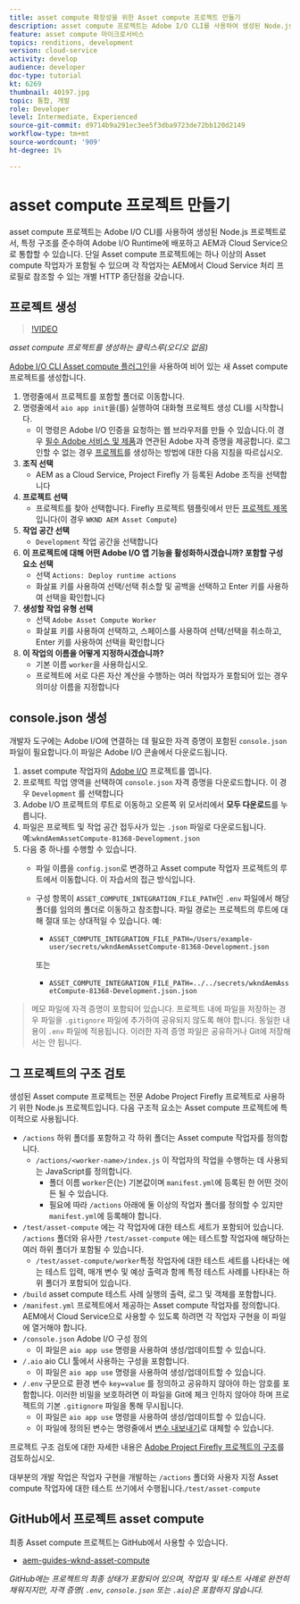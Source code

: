 ```yaml
---
title: asset compute 확장성을 위한 Asset compute 프로젝트 만들기
description: asset compute 프로젝트는 Adobe I/O CLI를 사용하여 생성된 Node.js 프로젝트로서, 특정 구조를 준수하여 Adobe I/O Runtime에 배포하고 AEM과 Cloud Service으로 통합할 수 있습니다.
feature: asset compute 마이크로서비스
topics: renditions, development
version: cloud-service
activity: develop
audience: developer
doc-type: tutorial
kt: 6269
thumbnail: 40197.jpg
topic: 통합, 개발
role: Developer
level: Intermediate, Experienced
source-git-commit: d9714b9a291ec3ee5f3dba9723de72bb120d2149
workflow-type: tm+mt
source-wordcount: '909'
ht-degree: 1%

---
```



# asset compute 프로젝트 만들기

asset compute 프로젝트는 Adobe I/O CLI를 사용하여 생성된 Node.js 프로젝트로서, 특정 구조를 준수하여 Adobe I/O Runtime에 배포하고 AEM과 Cloud Service으로 통합할 수 있습니다. 단일 Asset compute 프로젝트에는 하나 이상의 Asset compute 작업자가 포함될 수 있으며 각 작업자는 AEM에서 Cloud Service 처리 프로필로 참조할 수 있는 개별 HTTP 종단점을 갖습니다.

## 프로젝트 생성

>[!VIDEO](https://video.tv.adobe.com/v/40197/?quality=12&learn=on)

_asset compute 프로젝트를 생성하는 클릭스루(오디오 없음)_

[Adobe I/O CLI Asset compute 플러그인](../set-up/development-environment.md#aio-cli)을 사용하여 비어 있는 새 Asset compute 프로젝트를 생성합니다.

1. 명령줄에서 프로젝트를 포함할 폴더로 이동합니다.
1. 명령줄에서 `aio app init`을(를) 실행하여 대화형 프로젝트 생성 CLI를 시작합니다.
   + 이 명령은 Adobe I/O 인증을 요청하는 웹 브라우저를 만들 수 있습니다.이 경우 [필수 Adobe 서비스 및 제품](../set-up/accounts-and-services.md)과 연관된 Adobe 자격 증명을 제공합니다. 로그인할 수 없는 경우 [프로젝트](https://github.com/AdobeDocs/project-firefly/blob/master/getting_started/first_app.md#42-developer-is-not-logged-in-as-enterprise-organization-user)를 생성하는 방법에 대한 다음 지침을 따르십시오.
1. __조직 선택__
   + AEM as a Cloud Service, Project Firefly 가 등록된 Adobe 조직을 선택합니다
1. __프로젝트 선택__
   + 프로젝트를 찾아 선택합니다. Firefly 프로젝트 템플릿에서 만든 [프로젝트 제목](../set-up/firefly.md)입니다(이 경우 `WKND AEM Asset Compute`)
1. __작업 공간 선택__
   + `Development` 작업 공간을 선택합니다
1. __이 프로젝트에 대해 어떤 Adobe I/O 앱 기능을 활성화하시겠습니까? 포함할 구성 요소 선택__
   + 선택 `Actions: Deploy runtime actions`
   + 화살표 키를 사용하여 선택/선택 취소할 및 공백을 선택하고 Enter 키를 사용하여 선택을 확인합니다
1. __생성할 작업 유형 선택__
   + 선택 `Adobe Asset Compute Worker`
   + 화살표 키를 사용하여 선택하고, 스페이스를 사용하여 선택/선택을 취소하고, Enter 키를 사용하여 선택을 확인합니다
1. __이 작업의 이름을 어떻게 지정하시겠습니까?__
   + 기본 이름 `worker`을 사용하십시오.
   + 프로젝트에 서로 다른 자산 계산을 수행하는 여러 작업자가 포함되어 있는 경우 의미상 이름을 지정합니다

## console.json 생성

개발자 도구에는 Adobe I/O에 연결하는 데 필요한 자격 증명이 포함된 `console.json` 파일이 필요합니다.이 파일은 Adobe I/O 콘솔에서 다운로드됩니다.

1. asset compute 작업자의 [Adobe I/O](https://console.adobe.io) 프로젝트를 엽니다.
1. 프로젝트 작업 영역을 선택하여 `console.json` 자격 증명을 다운로드합니다. 이 경우 `Development` 를 선택합니다
1. Adobe I/O 프로젝트의 루트로 이동하고 오른쪽 위 모서리에서 __모두 다운로드__&#x200B;를 누릅니다.
1. 파일은 프로젝트 및 작업 공간 접두사가 있는 `.json` 파일로 다운로드됩니다. 예:`wkndAemAssetCompute-81368-Development.json`
1. 다음 중 하나를 수행할 수 있습니다.
   + 파일 이름을 `config.json`로 변경하고 Asset compute 작업자 프로젝트의 루트에서 이동합니다. 이 자습서의 접근 방식입니다.
   + 구성 항목이 `ASSET_COMPUTE_INTEGRATION_FILE_PATH`인 `.env` 파일에서 해당 폴더를 임의의 폴더로 이동하고 참조합니다. 파일 경로는 프로젝트의 루트에 대해 절대 또는 상대적일 수 있습니다. 예:
      + `ASSET_COMPUTE_INTEGRATION_FILE_PATH=/Users/example-user/secrets/wkndAemAssetCompute-81368-Development.json`

      또는
      + `ASSET_COMPUTE_INTEGRATION_FILE_PATH=../../secrets/wkndAemAssetCompute-81368-Development.json.json`


> 메모
> 파일에 자격 증명이 포함되어 있습니다. 프로젝트 내에 파일을 저장하는 경우 파일을 `.gitignore` 파일에 추가하여 공유되지 않도록 해야 합니다. 동일한 내용이 `.env` 파일에 적용됩니다. 이러한 자격 증명 파일은 공유하거나 Git에 저장해서는 안 됩니다.

## 그 프로젝트의 구조 검토

생성된 Asset compute 프로젝트는 전문 Adobe Project Firefly 프로젝트로 사용하기 위한 Node.js 프로젝트입니다. 다음 구조적 요소는 Asset compute 프로젝트에 특이적으로 사용됩니다.

+ `/actions` 하위 폴더를 포함하고 각 하위 폴더는 Asset compute 작업자를 정의합니다.
   + `/actions/<worker-name>/index.js` 이 작업자의 작업을 수행하는 데 사용되는 JavaScript를 정의합니다.
      + 폴더 이름 `worker`은(는) 기본값이며 `manifest.yml`에 등록된 한 어떤 것이든 될 수 있습니다.
      + 필요에 따라 `/actions` 아래에 둘 이상의 작업자 폴더를 정의할 수 있지만 `manifest.yml`에 등록해야 합니다.
+ `/test/asset-compute` 에는 각 작업자에 대한 테스트 세트가 포함되어 있습니다. `/actions` 폴더와 유사한 `/test/asset-compute` 에는 테스트할 작업자에 해당하는 여러 하위 폴더가 포함될 수 있습니다.
   + `/test/asset-compute/worker`특정 작업자에 대한 테스트 세트를 나타내는 에는 테스트 입력, 매개 변수 및 예상 출력과 함께 특정 테스트 사례를 나타내는 하위 폴더가 포함되어 있습니다.
+ `/build` asset compute 테스트 사례 실행의 출력, 로그 및 객체를 포함합니다.
+ `/manifest.yml` 프로젝트에서 제공하는 Asset compute 작업자를 정의합니다. AEM에서 Cloud Service으로 사용할 수 있도록 하려면 각 작업자 구현을 이 파일에 열거해야 합니다.
+ `/console.json` Adobe I/O 구성 정의
   + 이 파일은 `aio app use` 명령을 사용하여 생성/업데이트할 수 있습니다.
+ `/.aio` aio CLI 툴에서 사용하는 구성을 포함합니다.
   + 이 파일은 `aio app use` 명령을 사용하여 생성/업데이트할 수 있습니다.
+ `/.env` 구문으로 환경 변수 `key=value` 를 정의하고 공유하지 않아야 하는 암호를 포함합니다. 이러한 비밀을 보호하려면 이 파일을 Git에 체크 인하지 않아야 하며 프로젝트의 기본 `.gitignore` 파일을 통해 무시됩니다.
   + 이 파일은 `aio app use` 명령을 사용하여 생성/업데이트할 수 있습니다.
   + 이 파일에 정의된 변수는 명령줄에서 [변수 내보내기](../deploy/runtime.md)로 대체할 수 있습니다.

프로젝트 구조 검토에 대한 자세한 내용은 [Adobe Project Firefly 프로젝트의 구조](https://github.com/AdobeDocs/project-firefly/blob/master/getting_started/first_app.md#5-anatomy-of-a-project-firefly-application)를 검토하십시오.

대부분의 개발 작업은 작업자 구현을 개발하는 `/actions` 폴더와 사용자 지정 Asset compute 작업자에 대한 테스트 쓰기에서 수행됩니다.`/test/asset-compute`

## GitHub에서 프로젝트 asset compute

최종 Asset compute 프로젝트는 GitHub에서 사용할 수 있습니다.

+ [aem-guides-wknd-asset-compute](https://github.com/adobe/aem-guides-wknd-asset-compute)

_GitHub에는 프로젝트의 최종 상태가 포함되어 있으며, 작업자 및 테스트 사례로 완전히 채워지지만, 자격 증명( `.env`,  `console.json` 또는  `.aio`)은 포함하지 않습니다._

